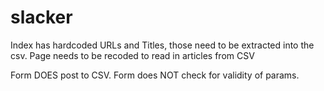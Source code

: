 # slacker

Index has hardcoded URLs and Titles, those need to be extracted into the csv.
Page needs to be recoded to read in articles from CSV

Form DOES post to CSV.
Form does NOT check for validity of params.
